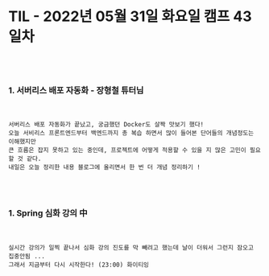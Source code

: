 # TIL - 2022년 05월 31일 화요일 캠프 43일차
<br>
<br>

### 1. 서버리스 배포 자동화 - 장형철 튜터님
<br>

    서버리스 배포 자동화가 끝났고, 궁금했던 Docker도 살짝 맛보기 했다!
    오늘 서비리스 프론트엔드부터 백엔드까지 총 복습 하면서 많이 들어본 단어들의 개념정도는 이해했지만
    큰 흐름은 잡지 못하고 있는 중인데, 프로젝트에 어떻게 적용할 수 있을 지 많은 고민이 필요할 것 같다.  
    내일은 오늘 정리한 내용 블로그에 올리면서 한 번 더 개념 정리하기 !

<br>
<br>

### 1. Spring 심화 강의 中
<br>

    실시간 강의가 일찍 끝나서 심화 강의 진도를 막 빼려고 했는데 날이 더워서 그런지 잠오고 집중안됨 ...  
    그래서 지금부터 다시 시작한다! (23:00) 화이티잉

<br>
<br>
